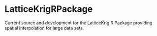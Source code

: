 # LatticeKrigRPackage
Current source and development for the LatticeKrig R Package providing spatial interpolation for large data sets. 
